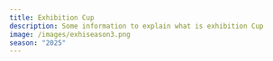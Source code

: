 ```yaml
---
title: Exhibition Cup
description: Some information to explain what is exhibition Cup
image: /images/exhiseason3.png
season: "2025"
---
```

